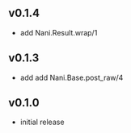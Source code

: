 ## v0.1.4

- add Nani.Result.wrap/1

## v0.1.3

- add add Nani.Base.post_raw/4

## v0.1.0

- initial release
